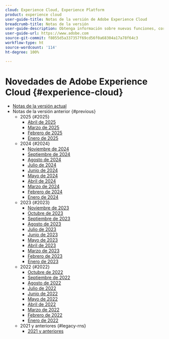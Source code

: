 ```yaml
---
cloud: Experience Cloud, Experience Platform
product: experience cloud
user-guide-title: Notas de la versión de Adobe Experience Cloud
breadcrumb-title: Notas de la versión
user-guide-description: Obtenga información sobre nuevas funciones, correcciones y avisos importantes de Adobe Experience Cloud y Experience Platform.
user-guide-url: https://www.adobe.com
source-git-commit: f8055d5a337357f69cd56f0a68304a17a78f64c3
workflow-type: ht
source-wordcount: '114'
ht-degree: 100%

---
```



# Novedades de Adobe Experience Cloud {#experience-cloud}

+ [Notas de la versión actual](current.md)
+ Notas de la versión anterior {#previous}
   + 2025 {#2025}
      + [Abril de 2025](c-legacy-releases/2025/04162025.md)
      + [Marzo de 2025](c-legacy-releases/2025/03122025.md)
      + [Febrero de 2025](c-legacy-releases/2025/02122025.md)
      + [Enero de 2025](c-legacy-releases/2025/01222025.md)
   + 2024 {#2024}
      + [Noviembre de 2024](c-legacy-releases/2024/10232024.md)
      + [Septiembre de 2024](c-legacy-releases/2024/09122024.md)
      + [Agosto de 2024](c-legacy-releases/2024/09142023.md)
      + [Julio de 2024](c-legacy-releases/2024/07172024.md)
      + [Junio de 2024](c-legacy-releases/2024/06122024.md)
      + [Mayo de 2024](c-legacy-releases/2024/05152024.md)
      + [Abril de 2024](c-legacy-releases/2024/04172024.md)
      + [Marzo de 2024](c-legacy-releases/2024/03132024.md)
      + [Febrero de 2024](c-legacy-releases/2024/02142024.md)
      + [Enero de 2024](c-legacy-releases/2024/01112024.md)
   + 2023 {#2023}
      + [Noviembre de 2023](c-legacy-releases/2023/10252023.md)
      + [Octubre de 2023](c-legacy-releases/2023/10042023.md)
      + [Septiembre de 2023](c-legacy-releases/2023/09132023.md)
      + [Agosto de 2023](c-legacy-releases/2023/08092023.md)
      + [Julio de 2023](c-legacy-releases/2023/07122023.md)
      + [Junio de 2023](c-legacy-releases/2023/06072023.md)
      + [Mayo de 2023](c-legacy-releases/2023/05102023.md)
      + [Abril de 2023](c-legacy-releases/2023/04122023.md)
      + [Marzo de 2023](c-legacy-releases/2023/03082023.md)
      + [Febrero de 2023](c-legacy-releases/2023/02082023.md)
      + [Enero de 2023](c-legacy-releases/2023/01112023.md)
   + 2022 {#2022}
      + [Octubre de 2022](c-legacy-releases/2022/10052022.md)
      + [Septiembre de 2022](c-legacy-releases/2022/09072022.md)
      + [Agosto de 2022](c-legacy-releases/2022/08172022.md)
      + [Julio de 2022](c-legacy-releases/2022/07202022.md)
      + [Junio de 2022](c-legacy-releases/2022/06152022.md)
      + [Mayo de 2022](c-legacy-releases/2022/05182022.md)
      + [Abril de 2022](c-legacy-releases/2022/04202022.md)
      + [Marzo de 2022](c-legacy-releases/2022/03232022.md)
      + [Febrero de 2022](c-legacy-releases/2022/02162022.md)
      + [Enero de 2022](c-legacy-releases/2022/01192022.md)
   + 2021 y anteriores {#legacy-rns}
      + [2021 y anteriores](c-legacy-releases/2022-earlier.md)